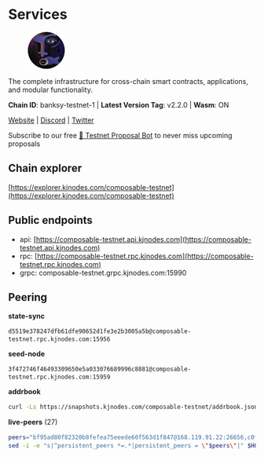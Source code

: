 # Services

<figure><img src="https://raw.githubusercontent.com/kj89/cosmos-images/main/logos/composable.png" alt=""><figcaption></figcaption></figure>

The complete infrastructure for cross-chain smart  contracts, applications, and modular functionality.

**Chain ID**: banksy-testnet-1 | **Latest Version Tag**: v2.2.0 | **Wasm**: ON

[Website](https://www.composable.finance) | [Discord](https://discord.gg/composable) | [Twitter](https://twitter.com/ComposableFin)



Subscribe to our free [🤖 Testnet Proposal Bot](https://t.me/kjnodes_testnet_proposal_bot) to never miss upcoming proposals


## Chain explorer
[https://explorer.kjnodes.com/composable-testnet](https://explorer.kjnodes.com/composable-testnet)

## Public endpoints

* api: [https://composable-testnet.api.kjnodes.com](https://composable-testnet.api.kjnodes.com)
* rpc: [https://composable-testnet.rpc.kjnodes.com](https://composable-testnet.rpc.kjnodes.com)
* grpc: composable-testnet.grpc.kjnodes.com:15990

## Peering

**state-sync**

```text
d5519e378247dfb61dfe90652d1fe3e2b3005a5b@composable-testnet.rpc.kjnodes.com:15956
```

**seed-node**

```text
3f472746f46493309650e5a033076689996c8881@composable-testnet.rpc.kjnodes.com:15959
```

**addrbook**
```bash
curl -Ls https://snapshots.kjnodes.com/composable-testnet/addrbook.json > $HOME/.banksy/config/addrbook.json
```

**live-peers** (27)
```bash
peers="bf95ad80f82320b8fefea75eeede60f563d1f847@168.119.91.22:26656,c0fad6f415a8913ff63981586c4518ebcd615d69@128.140.57.144:26656,4775d0152d784b3ddf4f48c2d0ebddf961b52655@43.157.56.21:26656,249d8915c9765eb0744bf8a26efc354fdb57ee21@46.4.5.45:22256,7ab89f884656a66ca90fd9d44489da3c6ca1fea4@95.217.144.107:22256,4bf7484e2100e9da01180fff7055642263f34ccc@65.108.71.163:26656,4e073bf4729ba557e7726ad8acbc1d1b186e13de@134.209.38.116:26656,20f2608c9bc262df91d96027e1d5054ddee9c86c@142.132.209.236:22256,c04a07a5feabf52ecdabe752a0a81bbb25402885@194.163.168.62:15956,d850d1525f38622c2e8ea97a2ff91c63f8c8669c@193.26.159.34:12656,7bff2e43489a7acd09a38ab47c1f25ec24e24947@51.79.101.169:26656,b960daa0d03d18091906c50dd1312eaa62ca3ce4@136.243.88.91:2530,a39973a3ea8e5d9228c20e1c2a83f946fe1fb342@51.250.4.215:36656,13c29d1d66d604e8920ba0170276368e4e77f249@88.99.3.158:22256,5c2a752c9b1952dbed075c56c600c3a79b58c395@185.16.39.172:26976,4c1ea1da9fb0442201e79535d71f66a5e0e1e68c@51.91.30.173:3000,c97dd69796a3f55fb00d92358ec34a8185e28212@5.9.79.121:49656,3172f3c8b62d31d4c6e69afbf6109d06f864d899@43.157.62.85:26656,631feee431f86b0ad92d1c4a6a259b20e211e2ad@71.236.119.108:41656,3c091edbe051f9b0e1bcf46200db163e667a114a@65.108.129.94:26656,2b8ba316083cf09ea7c316666454097e5bb0a4a8@116.202.227.117:15956,4870510889335804c39bab7fc5fa356eb94af74e@135.181.180.230:46656,4ea491a39a329b2ef2d919b9e8cfdb3494bc5efe@65.109.23.237:27656,f23a8daca1f65aeee7ce6f6d47a56542a08538c9@66.45.233.110:26656,1bef2eda13d21b028f1cfa430c25441a98aacb2e@204.93.241.110:27660,7eabe041d60e63a88591a5c30ca890a9de36119c@3.133.131.224:26656,d5519e378247dfb61dfe90652d1fe3e2b3005a5b@65.109.68.190:15956"
sed -i -e "s|^persistent_peers *=.*|persistent_peers = \"$peers\"|" $HOME/.banksy/config/config.toml
```
